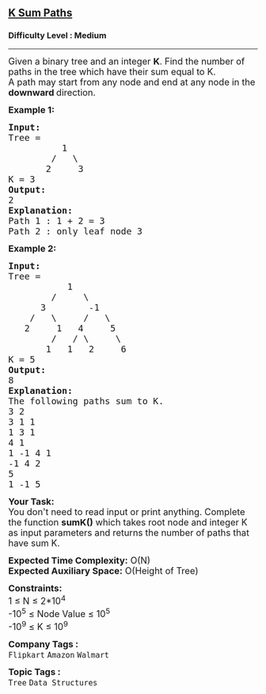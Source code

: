 <h2><a href="https://www.geeksforgeeks.org/problems/k-sum-paths/1?page=2&category=Tree&status=unsolved&sortBy=accuracy">K Sum Paths</a></h2><h3>Difficulty Level : Medium</h3><hr><div class="problems_problem_content__Xm_eO"><p><span style="font-size: 18px;">Given a binary tree and an integer <strong>K</strong>. Find the number of paths in the tree which have their sum equal to K.<br></span><span style="font-size: 18px;">A path may start from any node and end at any node in the <strong>downward </strong>direction.<br></span></p>
<p><strong><span style="font-size: 18px;">Example 1:</span></strong></p>
<pre><span style="font-size: 18px;"><strong>Input:      </strong>
Tree = 
          1                               
        /   \                          
       2     3</span>
<span style="font-size: 18px;">K = 3</span>
<span style="font-size: 18px;"><strong>Output:</strong> <br>2</span>
<span style="font-size: 18px;"><strong>Explanation:</strong>
Path 1 : 1 + 2 = 3
Path 2 : only leaf node 3</span>
</pre>
<p><strong><span style="font-size: 18px;">Example 2:</span></strong></p>
<pre><span style="font-size: 18px;"><strong>Input: </strong>
Tree = 
           1
        /     \
      3        -1
    /   \     /   \
   2     1   4     5                        
        /   / \     \                    
       1   1   2     6    
K = 5                    
<strong>Output:</strong> <br>8</span>
<span style="font-size: 18px;"><strong>Explanation:</strong>
The following paths sum to K.  
3 2 
3 1 1 
1 3 1 
4 1 
1 -1 4 1 
-1 4 2 
5 
1 -1 5 </span></pre>
<p><span style="font-size: 18px;"><strong>Your Task:</strong> &nbsp;<br>You don't need to read input or print anything. Complete the function <strong>sumK()</strong> which takes root node and integer K as input parameters and returns the number of paths that have sum K.&nbsp;</span></p>
<p><span style="font-size: 18px;"><strong>Expected Time Complexity:</strong> O(N)<br><strong>Expected Auxiliary Space:</strong> O(Height of Tree)</span></p>
<p><span style="font-size: 18px;"><strong>Constraints:</strong><br>1 ≤ N ≤ 2*10<sup>4</sup><br>-10<sup>5</sup> ≤ Node Value ≤ 10<sup>5</sup><br>-10<sup>9</sup> ≤ K ≤ 10<sup>9</sup></span></p></div><p><span style=font-size:18px><strong>Company Tags : </strong><br><code>Flipkart</code>&nbsp;<code>Amazon</code>&nbsp;<code>Walmart</code>&nbsp;<br><p><span style=font-size:18px><strong>Topic Tags : </strong><br><code>Tree</code>&nbsp;<code>Data Structures</code>&nbsp;